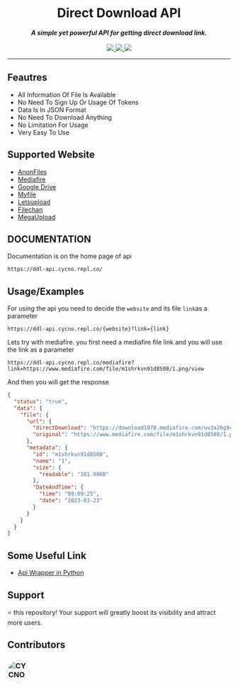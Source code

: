 <div align="center">
<h1 align="center">Direct Download API</h1>
<strong><i>A simple yet powerful API for getting direct download link.</i></strong>
<br>
<br>
<a href="https://www.python.org/">
<img src="https://img.shields.io/badge/MADE%20WITH-PYTHON-red?logoColor=red&logo=Python&style=for-the-badge">
</a>
<a href="https://ddl-api.cycno.repl.co/">
<img src="https://img.shields.io/badge/version-0.1-blue?logo=adguard&style=for-the-badge">
</a>
<a href="https://ddl-api.cycno.repl.co/">
<img src="https://img.shields.io/badge/documentation-green?logo=gitbook&style=for-the-badge">
</a>
</div>

---

## Feautres

 - All Information Of File Is Available
 - No Need To Sign Up Or Usage Of Tokens 
 - Data Is In JSON Format 
 - No Need To Download Anything
 - No Limitation For Usage
 - Very Easy To Use
 
 ## Supported Website

- [AnonFiles](https://anonfiles.com/)
- [Mediafire](https://mediafire.com/)
- [Google Drive](https://drive.google.com/)
- [Myfile](https://myfile.is/)
- [Letsupload](https://letsupload.cc/)
- [Filechan](https://filechan.org/)
- [MegaUpload](https://megaupload.nz/)

## DOCUMENTATION
Documentation is on the home page of api 

```bash
https://ddl-api.cycno.repl.co/
```

## Usage/Examples
For using the api you need to decide the `website` and its file `link`as a parameter
```url
https://ddl-api.cycno.repl.co/{website}?link={link}
```
Lets try with mediafire. you first need a mediafire file link and you will use the link as a parameter
```
https://ddl-api.cycno.repl.co/mediafire?link=https://www.mediafire.com/file/m1shrkvn91d8508/1.png/view
```
And then you will get the response
```json
{
  "status": "true",
  "data": {
    "file": {
      "url": {
        "directDownload": "https://download1078.mediafire.com/uv3a26g9429g4wyDkH-k2g02xco-tzxv3m1sqxI_CPbwnRQARJ5V0kxS_NF__uZZxqLsXxEGqiphYPMV-WHyLfa5isY3ig/m1shrkvn91d8508/1.png",
        "original": "https://www.mediafire.com/file/m1shrkvn91d8508/1.png/view"
      },
      "metadata": {
        "id": "m1shrkvn91d8508",
        "name": "1",
        "size": {
          "readable": "101.98KB"
        },
        "DateAndTime": {
          "time": "09:09:25",
          "date": "2023-03-23"
        }
      }
    }
  }
}
```

## Some Useful Link
- [Api Wrapper in Python](https://github.com/CYCNO/DirectDownload/)

## Support
⭐ this repository! Your support will greatly boost its visibility and attract more users.

## Contributors
### <a href="https://github.com/CYCNO"><img src="https://avatars.githubusercontent.com/u/90704569?v=4" alt="CYCNO" width="50" height="50" style="border-radius: 50%;"></a>
